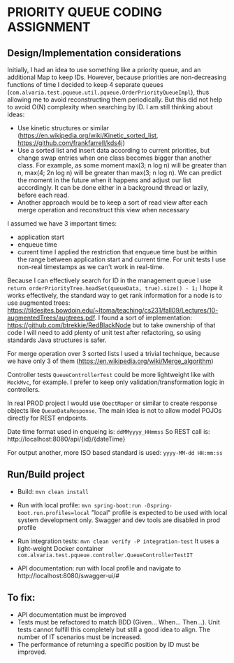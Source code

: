 # PRIORITY QUEUE CODING ASSIGNMENT

## Design/Implementation considerations

Initially, I had an idea to use something like a priority queue, and an additional Map to keep IDs. However, because priorities are non-decreasing functions of time I decided to keep 4 separate queues  (`com.alvaria.test.pqueue.util.pqueue.OrderPriorityQueueImpl`), thus allowing me to avoid reconstructing them periodically. But this did not help to avoid O(N) complexity when searching by ID. I am still thinking about ideas:
- Use kinetic structures or similar (https://en.wikipedia.org/wiki/Kinetic_sorted_list, https://github.com/frankfarrell/kds4j)
- Use a sorted list and insert data according to current priorities, but change swap entries when one class becomes bigger than another class. For example, as some moment max(3; n log n) will be greater than n, max(4; 2n log n) will be greater than max(3; n log n). We can predict the moment in the future when it happens and adjust our list accordingly. It can be done either in a background thread or lazily, before each read.
- Another approach would be to keep a sort of read view after each merge operation and reconstruct this view when necessary


I assumed we have 3 important times:
- application start
- enqueue time
- current time
I applied the restriction that enqueue time bust be within the range between application start and current time. For unit tests I use non-real timestamps as we can't work in real-time.

Because I can effectively search for ID in the management queue I use `return orderPriorityTree.headSet(queueData, true).size() - 1;`
I hope it works effectively, the standard way to get rank information for a node is to use 
augmented trees: https://tildesites.bowdoin.edu/~ltoma/teaching/cs231/fall09/Lectures/10-augmentedTrees/augtrees.pdf. 
I found a sort of implementation: https://github.com/btrekkie/RedBlackNode but to take ownership of that code 
I will need to add plenty of unit test after refactoring, so using standards Java structures is safer.

For merge operation over 3 sorted lists I used a trivial technique, because we have only 3 of them (https://en.wikipedia.org/wiki/Merge_algorithm)

Controller tests `QueueControllerTest` could be more lightweight like with `MockMvc`, for example. 
I prefer to keep only validation/transformation logic in controllers.

In real PROD project I would use `ObectMaper` or similar to create response objects like
`QueueDataResponse`. The main idea is not to allow model POJOs directly for REST endpoints.

Date time format used in enqueing is:
`ddMMyyyy_HHmmss`
So REST call is:
http://localhost:8080/api/{id}/{dateTime}


For output another, more ISO based standard is used:
`yyyy-MM-dd HH:mm:ss`


## Run/Build project

- Build: ```mvn clean install```
- Run with local profile: ```mvn spring-boot:run -Dspring-boot.run.profiles=local```
"local" profile is expected to be used with local system development only.
Swagger and dev tools are disabled in prod profile

- Run integration tests: ```mvn clean verify -P integration-test```
It uses a light-weight Docker container `com.alvaria.test.pqueue.controller.QueueControllerTestIT`
- API documentation: run with local profile and navigate to http://localhost:8080/swagger-ui/#


## To fix:

- API documentation must be improved
- Tests must be refactored to match BDD (Given... When... Then...). Unit tests cannot fulfill this completely but still a good idea to align. The number of IT scenarios must be increased.
- The performance of returning a specific position by ID must be improved.
